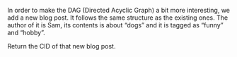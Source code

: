 In order to make the DAG (Directed Acyclic Graph) a bit more interesting, we add a new blog post. It follows the same structure as the existing ones. The author of it is Sam, its contents is about “dogs” and it is tagged as “funny” and “hobby”.

Return the CID of that new blog post.

